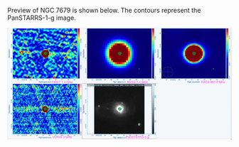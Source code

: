 Preview of NGC 7679 is shown below. The contours represent the PanSTARRS-1-g image.

![NGC7679.png](NGC7679.png "NGC7679")

